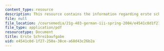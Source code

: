 ```yaml
---
content_type: resource
description: This resource contains the information regarding erste schreibaufgabe.
file: null
file_location: /coursemedia/21g-403-german-iii-spring-2004/e4541c0d1f27250a38cea68d43c26b2a_MIT21G_403S04_asn1_4.pdf
file_type: application/pdf
resourcetype: Document
title: Erste Schreibaufgabe
uid: e4541c0d-1f27-250a-38ce-a68d43c26b2a
---
```

